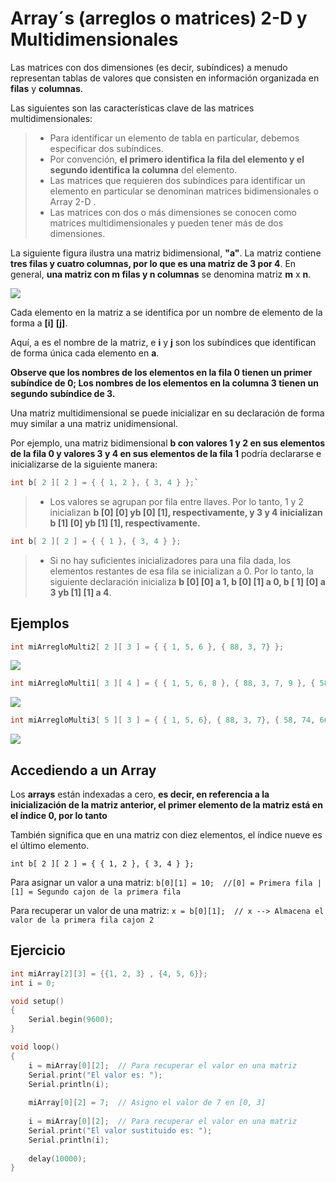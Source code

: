 # Array´s (arreglos o matrices) 2-D y Multidimensionales

Las matrices con dos dimensiones (es decir, subíndices) a menudo representan tablas de valores que consisten en información organizada en **filas** y **columnas**. 

Las siguientes son las características clave de las matrices multidimensionales: 

> - Para identificar un elemento de tabla en particular, debemos especificar dos subíndices. 
>- Por convención, **el primero identifica la fila del elemento y el segundo identifica la columna** del elemento. 
>- Las matrices que requieren dos subíndices para identificar un elemento en particular se denominan matrices bidimensionales o Array 2-D . 
>- Las matrices con dos o más dimensiones se conocen como matrices multidimensionales y pueden tener más de dos dimensiones.

La siguiente figura ilustra una matriz bidimensional, **"a"**. La matriz contiene **tres filas y cuatro columnas, por lo que es una matriz de 3 por 4**. En general, **una matriz con m filas y n columnas** se denomina matriz **m** x **n**.

![](https://www.tutorialspoint.com/arduino/images/multidimensional_array.jpg)

Cada elemento en la matriz a se identifica por un nombre de elemento de la forma a **[i]** **[j]**. 

Aquí, a es el nombre de la matriz, e **i** y **j** son los subíndices que identifican de forma única cada elemento en **a**. 

**Observe que los nombres de los elementos en la fila 0 tienen un primer subíndice de 0; Los nombres de los elementos en la columna 3 tienen un segundo subíndice de 3.**

Una matriz multidimensional se puede inicializar en su declaración de forma muy similar a una matriz unidimensional. 

Por ejemplo, una matriz bidimensional **b con valores 1 y 2 en sus elementos de la fila 0 y valores 3 y 4 en sus elementos de la fila 1** podría declararse e inicializarse de la siguiente manera:

```c
int b[ 2 ][ 2 ] = { { 1, 2 }, { 3, 4 } };`
```

>- Los valores se agrupan por fila entre llaves. Por lo tanto, 1 y 2 inicializan **b [0] [0] yb [0] [1], respectivamente, y 3 y 4 inicializan b [1] [0] yb [1] [1], respectivamente.**

```c
int b[ 2 ][ 2 ] = { { 1 }, { 3, 4 } };
```

>- Si no hay suficientes inicializadores para una fila dada, los elementos restantes de esa fila se inicializan a 0. Por lo tanto, la siguiente declaración inicializa **b [0] [0] a 1, b [0] [1] a 0, b [ 1] [0] a 3 yb [1] [1] a 4**.


## Ejemplos 

```c
int miArregloMulti2[ 2 ][ 3 ] = { { 1, 5, 6 }, { 88, 3, 7} };
```

![](https://static.lolahome.es/media/catalog/product/cache/1/image/600x/9df78eab33525d08d6e5fb8d27136e95/c/a/cajonera-6-cajones-blanco-122823.jpg)


```c
int miArregloMulti1[ 3 ][ 4 ] = { { 1, 5, 6, 8 }, { 88, 3, 7, 9 }, { 58, 74, 66, 848} };
```
![](https://manualidadesybellasartes.es/175094-home_default/cajonera-madera-artemio-415x11x325-mm.jpg)


```c
int miArregloMulti3[ 5 ][ 3 ] = { { 1, 5, 6}, { 88, 3, 7}, { 58, 74, 66}, { 75, 2, 85}, { 2, 7, 9} };
```

![](https://habitkasa.es/wp-content/uploads/2019/11/MB-150626_9-600x400.jpg)

## Accediendo a un Array

Los **arrays** están indexadas a cero, **es decir, en referencia a la inicialización de la matriz anterior, el primer elemento de la matriz está en el índice 0, por lo tanto** 

También significa que en una matriz con diez elementos, el índice nueve es el último elemento. 

`int b[ 2 ][ 2 ] = { { 1, 2 }, { 3, 4 } };`

Para asignar un valor a una matriz:
`b[0][1] = 10;	//[0] = Primera fila | [1] = Segundo cajon de la primera fila`

Para recuperar un valor de una matriz:
`x = b[0][1];  // x --> Almacena el valor de la primera fila cajon 2`


## Ejercicio 
```c
int miArray[2][3] = {{1, 2, 3} , {4, 5, 6}};
int i = 0;

void setup()
{
	Serial.begin(9600);
}

void loop()
{
	i = miArray[0][2]; 	// Para recuperar el valor en una matriz 
  	Serial.print("El valor es: ");
    Serial.println(i);
  
 	miArray[0][2] = 7;	// Asigno el valor de 7 en [0, 3]
  	
  	i = miArray[0][2];	// Para recuperar el valor en una matriz
 	Serial.print("El valor sustituido es: ");
    Serial.println(i);
  
  	delay(10000);
}
```
<!--stackedit_data:
eyJoaXN0b3J5IjpbODMwODU2MTEyXX0=
-->